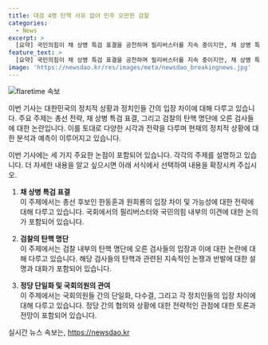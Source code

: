 ```yaml
---
title: 대검 4명 탄핵 사유 없어 민주 오만한 검찰
categories:
  - News
excerpt: >
  [요약] 국민의힘이 채 상병 특검 표결을 공천하며 필리버스터를 지속 중이지만, 채 상병 특검은 통과될 것으로 보인다. 국민의힘이 검찰과 공수처 수사 관련한 특검에 반대하고 있으나, 이에 대한 국민들의 분노는 증가할 수 있을 것으로 예상된다. 필리버스터가 종료되면 채 상병 특검 표결이 이뤄질 것이며, 국민의힘이 단일화를 위한 움직임을 보일 경우 통과될 가능성이 높다. 이에 대한 국민들의 반응과 다음 주변의 전략 변경이 주목된다.
feature_text: >
  [요약] 국민의힘이 채 상병 특검 표결을 공천하며 필리버스터를 지속 중이지만, 채 상병 특검은 통과될 것으로 보인다. 국민의힘이 검찰과 공수처 수사 관련한 특검에 반대하고 있으나, 이에 대한 국민들의 분노는 증가할 수 있을 것으로 예상된다. 필리버스터가 종료되면 채 상병 특검 표결이 이뤄질 것이며, 국민의힘이 단일화를 위한 움직임을 보일 경우 통과될 가능성이 높다. 이에 대한 국민들의 반응과 다음 주변의 전략 변경이 주목된다.
image: 'https://newsdao.kr/res/images/meta/newsdao_breakingnews.jpg'
---
```


<p><img src="https://newsdao.kr/res/images/meta/newsdao_breakingnews.jpg" alt="flaretime 속보" /></p>

<p>이번 기사는 대한민국의 정치적 상황과 정치인들 간의 입장 차이에 대해 다루고 있습니다. 주요 주제는 총선 전략, 채 상병 특검 표결, 그리고 검찰의 탄핵 명단에 오른 검사들에 대한 논란입니다. 이를 토대로 다양한 시각과 전략을 다루며 현재의 정치적 상황에 대한 분석과 예측이 이루어지고 있습니다.</p>

<p>이번 기사에는 세 가지 주요한 논점이 포함되어 있습니다. 각각의 주제를 설명하고 있습니다. 더 자세한 내용을 알고 싶으시면 아래 서식에서 선택하여 내용을 확장시켜 주십시오.</p>

<ol>
<li><p><strong>채 상병 특검 표결</strong><br />
이 주제에서는 총선 후보인 한동훈과 원희룡의 입장 차이 및 가능성에 대한 전략에 대해 다루고 있습니다. 국회에서의 필리버스터와 국민의힘 내부의 이견에 대한 논의가 포함되어 있습니다.</p></li>
<li><p><strong>검찰의 탄핵 명단</strong><br />
이 주제에서는 검찰 내부의 탄핵 명단에 오른 검사들의 입장과 이에 대한 논란에 대해 다루고 있습니다. 해당 검사들의 탄핵과 관련된 지속적인 논쟁과 반발에 대한 설명과 대화가 포함되어 있습니다.</p></li>
<li><p><strong>정당 단일화 및 국회의원의 관여</strong><br />
이 주제에서는 국회의원들 간의 단일화, 다수결, 그리고 각 정치인들의 입장 차이에 대해 다루고 있습니다. 정당 간의 협의와 상황에 대한 전략적인 관점에 대한 토론과 전망이 포함되어 있습니다.</p></li>
</ol>
실시간 뉴스 속보는, <a href="https://newsdao.kr" rel="dofollow">https://newsdao.kr</a>


